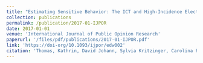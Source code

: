 ```yaml
---
title: "Estimating Sensitive Behavior: The ICT and High-Incidence Electoral Behavior"
collection: publications
permalink: /publication/2017-01-IJPOR
date: 2017-01-01
venue: 'International Journal of Public Opinion Research'
paperurl: '/files/pdf/publications/2017-01-IJPOR.pdf'
link: 'https://doi-org/10.1093/ijpor/edw002'
citation: 'Thomas, Kathrin, David Johann, Sylvia Kritzinger, Carolina Plescia, and Eva Zeglovits. 2017. &quot;Estimating Sensitive Behavior: The ICT and High-Incidence Electoral Behavior.&quot; <i>International Journal of Public Opinion Research</i> 29(1): 157-171. doi:10.1093/ijpor/edw002'
---
```


